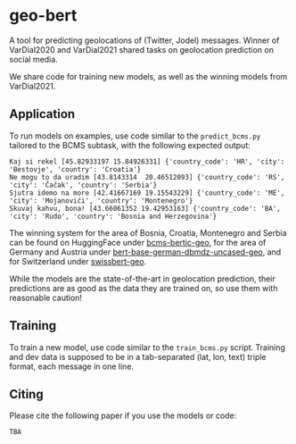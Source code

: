 # geo-bert

A tool for predicting geolocations of (Twitter, Jodel) messages. Winner of VarDial2020 and VarDial2021 shared tasks on geolocation prediction on social media.

We share code for training new models, as well as the winning models from VarDial2021.

## Application

To run models on examples, use code similar to the `predict_bcms.py` tailored to the BCMS subtask, with the following expected output:

```
Kaj si rekel [45.82933197 15.84926331] {'country_code': 'HR', 'city': 'Bestovje', 'country': 'Croatia'}
Ne mogu to da uradim [43.8143314  20.46512093] {'country_code': 'RS', 'city': 'Čačak', 'country': 'Serbia'}
Sjutra idemo na more [42.41667169 19.15543229] {'country_code': 'ME', 'city': 'Mojanovići', 'country': 'Montenegro'}
Skuvaj kahvu, bona! [43.66061352 19.42953163] {'country_code': 'BA', 'city': 'Rudo', 'country': 'Bosnia and Herzegovina'}
```

The winning system for the area of Bosnia, Croatia, Montenegro and Serbia can be found on HuggingFace under [bcms-bertic-geo](https://huggingface.co/CLASSLA/bcms-bertic-geo), for the area of Germany and Austria under [bert-base-german-dbmdz-uncased-geo](https://huggingface.co/CLASSLA/bert-base-german-dbmdz-uncased-geo), and for Switzerland under [swissbert-geo](https://huggingface.co/CLASSLA/swissbert-geo).

While the models are the state-of-the-art in geolocation prediction, their predictions are as good as the data they are trained on, so use them with reasonable caution!

## Training

To train a new model, use code similar to the `train_bcms.py` script. Training and dev data is supposed to be in a tab-separated (lat, lon, text) triple format, each message in one line.

## Citing

Please cite the following paper if you use the models or code:

```
TBA
```

